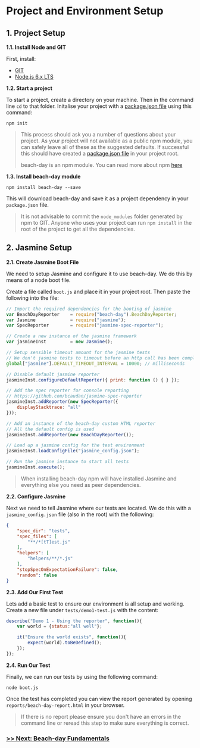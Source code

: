 # Project and Environment Setup

## 1. Project Setup

**1.1\. Install Node and GIT**

First, install:
- [GIT](https://git-scm.com/)
- [Node.js 6.x LTS](https://nodejs.org/)

**1.2\. Start a project**

To start a project, create a directory on your machine. Then in the command line `cd` to that folder. Initalise your project with a [package.json file](https://docs.npmjs.com/getting-started/using-a-package.json) using this command:  
```
npm init
```

> This process should ask you a number of questions about your project. As your project will not available as a public npm module, you can safely leave all of these as the suggested defaults. If successful this should have created a [package.json file](https://docs.npmjs.com/getting-started/using-a-package.json) in your project root.
>
> beach-day is an npm module. You can read more about npm [here](https://www.npmjs.com/)
  
**1.3\. Install beach-day module**

```
npm install beach-day --save
```
This will download beach-day and save it as a project dependency in your `package.json` file.

> It is not advisable to commit the `node_modules` folder generated by npm to GIT. Anyone who uses your project can run `npm install` in the root of the project to get all the dependencies.

## 2. Jasmine Setup

**2.1\. Create Jasmine Boot File**

We need to setup Jasmine and configure it to use beach-day. We do this by means of a node boot file.

Create a file called `boot.js` and place it in your project root. Then paste the following into the file:

```javascript
// Import the required dependencies for the booting of jasmine
var BeachDayReporter    = require("beach-day").BeachDayReporter;
var Jasmine             = require("jasmine");
var SpecReporter        = require("jasmine-spec-reporter");

// Create a new instance of the jasmine framework
var jasmineInst         = new Jasmine();

// Setup sensible timeout amount for the jasmine tests
// We don't jasmine tests to timeout before an http call has been completed
global["jasmine"].DEFAULT_TIMEOUT_INTERVAL = 10000; // milliseconds

// Disable default jasmine reporter
jasmineInst.configureDefaultReporter({ print: function () { } });

// Add the spec reporter for console reporting
// https://github.com/bcaudan/jasmine-spec-reporter
jasmineInst.addReporter(new SpecReporter({
    displayStacktrace: "all"
}));

// Add an instance of the beach-day custom HTML reporter
// All the default config is used
jasmineInst.addReporter(new BeachDayReporter());

// Load up a jasmine config for the test environment
jasmineInst.loadConfigFile("jasmine_config.json");

// Run the jasmine instance to start all tests
jasmineInst.execute();
```

> When installing beach-day npm will have installed Jasmine and everything else you need as peer dependencies.

**2.2\. Configure Jasmine**

Next we need to tell Jasmine where our tests are located. We do this with a `jasmine_config.json` file (also in the root) with the following:

```json
{
    "spec_dir": "tests",
    "spec_files": [
        "**/*[tT]est.js"
    ],
    "helpers": [
        "helpers/**/*.js"
    ],
    "stopSpecOnExpectationFailure": false,
    "random": false
}
```

**2.3\. Add Our First Test**

Lets add a basic test to ensure our environment is all setup and working. Create a new file under `tests/demo1-test.js` with the content:

```javascript
describe("Demo 1 - Using the reporter", function(){
    var world = {status:"all well"};

    it("Ensure the world exists", function(){
        expect(world).toBeDefined();
    });
});
```

**2.4\. Run Our Test**

Finally, we can run our tests by using the following command:

```
node boot.js
```

Once the test has completed you can view the report generated by opening `reports/beach-day-report.html` in your browser.

> If there is no report please ensure you don't have an errors in the command line or reread this step to make sure everything is correct.

### [>> Next: Beach-day Fundamentals](step2.md)